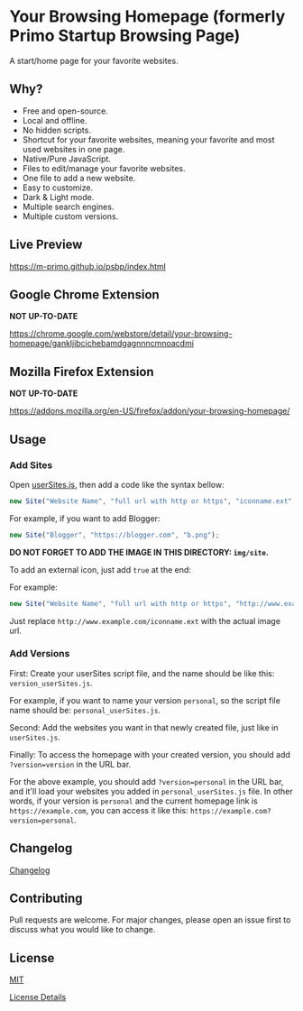 # Your Browsing Homepage (formerly Primo Startup Browsing Page)

A start/home page for your favorite websites.

## Why?

- Free and open-source.
- Local and offline.
- No hidden scripts.
- Shortcut for your favorite websites, meaning your favorite and most used websites in one page.
- Native/Pure JavaScript.
- Files to edit/manage your favorite websites.
- One file to add a new website.
- Easy to customize.
- Dark & Light mode.
- Multiple search engines.
- Multiple custom versions.

## Live Preview

<https://m-primo.github.io/psbp/index.html>

## Google Chrome Extension

**NOT UP-TO-DATE**

<https://chrome.google.com/webstore/detail/your-browsing-homepage/gankljibcichebamdgagnnncmnoacdmi>

## Mozilla Firefox Extension

**NOT UP-TO-DATE**

<https://addons.mozilla.org/en-US/firefox/addon/your-browsing-homepage/>

## Usage

### Add Sites

Open [userSites.js](userSites.js), then add a code like the syntax bellow:

```javascript
new Site("Website Name", "full url with http or https", "iconname.ext", "Description (you can leave it empty)");
```

For example, if you want to add Blogger:

```javascript
new Site("Blogger", "https://blogger.com", "b.png");
```

**DO NOT FORGET TO ADD THE IMAGE IN THIS DIRECTORY: `img/site`.**

To add an external icon, just add `true` at the end:

For example:

```javascript
new Site("Website Name", "full url with http or https", "http://www.example.com/iconname.ext", "Description (you can leave it empty)", true);
```

Just replace `http://www.example.com/iconname.ext` with the actual image url.

### Add Versions

First: Create your userSites script file, and the name should be like this: `version_userSites.js`.

For example, if you want to name your version `personal`, so the script file name should be: `personal_userSites.js`.

Second: Add the websites you want in that newly created file, just like in `userSites.js`.

Finally: To access the homepage with your created version, you should add `?version=version` in the URL bar.

For the above example, you should add `?version=personal` in the URL bar, and it'll load your websites you added in `personal_userSites.js` file. In other words, if your version is `personal` and the current homepage link is `https://example.com`, you can access it like this: `https://example.com?version=personal`.

## Changelog

[Changelog](CHANGELOG.md)

## Contributing

Pull requests are welcome. For major changes, please open an issue first to discuss what you would like to change.

## License

[MIT](https://choosealicense.com/licenses/mit/)

[License Details](LICENSE)
